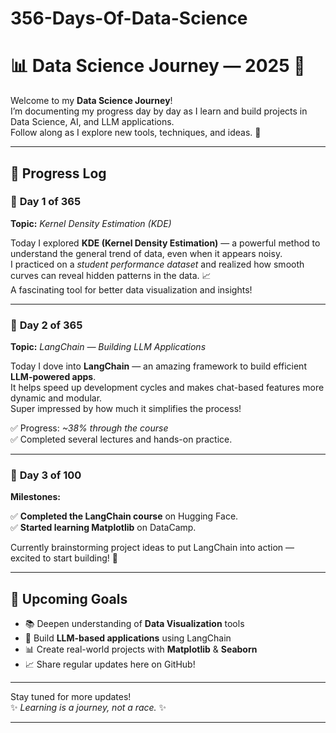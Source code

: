 # 356-Days-Of-Data-Science
# 📊 Data Science Journey — 2025 🚀

Welcome to my **Data Science Journey**!  
I’m documenting my progress day by day as I learn and build projects in Data Science, AI, and LLM applications.  
Follow along as I explore new tools, techniques, and ideas. 🌟

---

## 🌟 Progress Log

### 📅 **Day 1 of 365**  
**Topic:** *Kernel Density Estimation (KDE)*  

Today I explored **KDE (Kernel Density Estimation)** — a powerful method to understand the general trend of data, even when it appears noisy.  
I practiced on a *student performance dataset* and realized how smooth curves can reveal hidden patterns in the data. 📈  
A fascinating tool for better data visualization and insights!

---

### 📅 **Day 2 of 365**  
**Topic:** *LangChain — Building LLM Applications*  

Today I dove into **LangChain** — an amazing framework to build efficient **LLM-powered apps**.  
It helps speed up development cycles and makes chat-based features more dynamic and modular.  
Super impressed by how much it simplifies the process!  

✅ Progress: *~38% through the course*  
✅ Completed several lectures and hands-on practice.

---

### 📅 **Day 3 of 100**  
**Milestones:**  

✅ **Completed the LangChain course** on Hugging Face.  
✅ **Started learning Matplotlib** on DataCamp.  

Currently brainstorming project ideas to put LangChain into action — excited to start building! 🚀

---

## 🎯 Upcoming Goals

- 📚 Deepen understanding of **Data Visualization** tools
- 🤖 Build **LLM-based applications** using LangChain
- 📊 Create real-world projects with **Matplotlib** & **Seaborn**
- 📈 Share regular updates here on GitHub!

---

Stay tuned for more updates!  
✨ *Learning is a journey, not a race.* ✨

---

